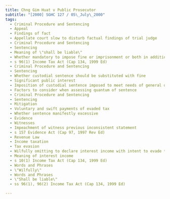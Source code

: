```yaml
---
title: Chng Gim Huat v Public Prosecutor 
subtitle: "[2000] SGHC 127 / 05\_July\_2000"
tags:
  - Criminal Procedure and Sentencing
  - Appeal
  - Findings of fact
  - Appellate court slow to disturb factual findings of trial judge
  - Criminal Procedure and Sentencing
  - Sentencing
  - Meaning of \"shall be liable\"
  - Whether mandatory to impose fine or imprisonment or both in addition to mandatory penalty
  - s 96(1) Income Tax Act (Cap 134, 1999 Ed)
  - Criminal Procedure and Sentencing
  - Sentencing
  - Whether custodial sentence should be substituted with fine
  - Significant public interest
  - Imposition of custodial sentence imposed to meet needs of general deterrence
  - Factors to consider when assessing quantum of sentence
  - Criminal Procedure and Sentencing
  - Sentencing
  - Mitigation
  - Voluntary and swift payments of evaded tax
  - Whether sentence manifestly excessive
  - Evidence
  - Witnesses
  - Impeachment of witness previous inconsistent statement
  - s 157 Evidence Act (Cap 97, 1997 Rev Ed)
  - Revenue Law
  - Income taxation
  - Tax evasion
  - Wilfully omitting to declare interest income with intent to evade tax
  - Meaning of interest income
  - s 10(1) Income Tax Act (Cap 134, 1999 Ed)
  - Words and Phrases
  - \"Wilfully\"
  - Words and Phrases
  - \"Shall be liable\"
  - ss 96(1), 96(2) Income Tax Act (Cap 134, 1999 Ed)

---
```


